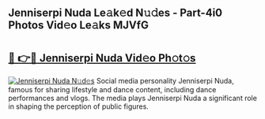 ## Jenniserpi Nuda Le𝚊k𝚎d N𝚞𝚍es - Part-4i0 Photos Vid𝚎o Le𝚊ks MJVfG

# <h2><a href="http://fbco9p.evod.top/?m=Jenniserpi+Nuda">🔗 👉🔴 Jenniserpi Nuda Vid𝚎o Ph𝚘t𝚘s</a></h2>

[![Jenniserpi Nuda N𝚞d𝚎s](https://i.imgur.com/8V9OHl7.gif)](http://fbco9p.evod.top/?m=Jenniserpi+Nuda)
Social media personality Jenniserpi Nuda, famous for sharing lifestyle and dance content, including dance performances and vlogs. The media plays Jenniserpi Nuda a significant role in shaping the perception of public figures. 
